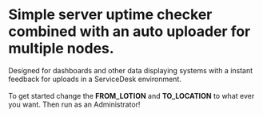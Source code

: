 # Simple server uptime checker combined with an auto uploader for multiple nodes.

Designed for dashboards and other data displaying systems with a instant feedback for uploads in a ServiceDesk environment. <br> <br>
To get started change the **FROM_LOTION** and **TO_LOCATION** to what ever you want. Then run as an Administrator!
